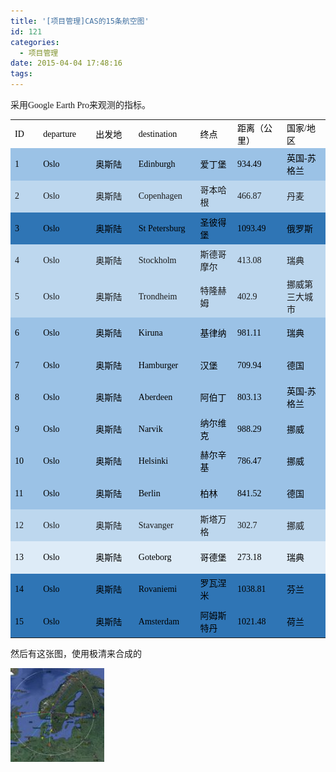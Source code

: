 ```yaml
---
title: '[项目管理]CAS的15条航空图'
id: 121
categories:
  - 项目管理
date: 2015-04-04 17:48:16
tags:
---
```


<span style="font-family: 微软雅黑;">采用Google Earth Pro来观测的指标。
</span>
<div>
<table style="border-collapse: collapse;" border="0"><colgroup> <col style="width: 72px;" /> <col style="width: 112px;" /> <col style="width: 135px;" /> <col style="width: 123px;" /> <col style="width: 111px;" /> <col style="width: 111px;" /> <col style="width: 128px;" /></colgroup>
<tbody valign="top">
<tr style="height: 22px;">
<td style="padding-left: 7px; padding-right: 7px; border: none;" valign="middle"><span style="color: black; font-family: 微软雅黑;">ID</span></td>
<td style="padding-left: 7px; padding-right: 7px; border: none;" valign="middle"><span style="color: black; font-family: 微软雅黑;">departure</span></td>
<td style="padding-left: 7px; padding-right: 7px; border: none;" valign="middle"><span style="color: black; font-family: 微软雅黑;">出发地</span></td>
<td style="padding-left: 7px; padding-right: 7px; border: none;" valign="middle"><span style="color: black; font-family: 微软雅黑;">destination</span></td>
<td style="padding-left: 7px; padding-right: 7px; border: none;" valign="middle"><span style="color: black; font-family: 微软雅黑;">终点</span></td>
<td style="padding-left: 7px; padding-right: 7px; border: none;" valign="middle"><span style="color: black; font-family: 微软雅黑;">距离（公里）</span></td>
<td style="padding-left: 7px; padding-right: 7px; border: none;" valign="middle"><span style="color: black; font-family: 微软雅黑;">国家/地区</span></td>
</tr>
<tr style="height: 22px; background: #9bc2e6;">
<td style="padding-left: 7px; padding-right: 7px; border: none;" valign="middle"><span style="color: black; font-family: 微软雅黑;">1</span></td>
<td style="padding-left: 7px; padding-right: 7px; border: none;" valign="middle"><span style="color: black; font-family: 微软雅黑;">Oslo</span></td>
<td style="padding-left: 7px; padding-right: 7px; border: none;" valign="middle"><span style="color: black; font-family: 微软雅黑;">奥斯陆</span></td>
<td style="padding-left: 7px; padding-right: 7px; border: none;" valign="middle"><span style="color: black; font-family: 微软雅黑;">Edinburgh</span></td>
<td style="padding-left: 7px; padding-right: 7px; border: none;" valign="middle"><span style="color: black; font-family: 微软雅黑;">爱丁堡</span></td>
<td style="padding-left: 7px; padding-right: 7px; border: none;" valign="middle">

<span style="color: black; font-family: 微软雅黑;">934.49</span>

</td>
<td style="padding-left: 7px; padding-right: 7px; border: none;" valign="middle"><span style="color: black; font-family: 微软雅黑;">英国-苏格兰</span></td>
</tr>
<tr style="height: 22px; background: #bdd7ee;">
<td style="padding-left: 7px; padding-right: 7px; border: none;" valign="middle"><span style="font-family: 微软雅黑;">2</span></td>
<td style="padding-left: 7px; padding-right: 7px; border: none;" valign="middle"><span style="font-family: 微软雅黑;">Oslo</span></td>
<td style="padding-left: 7px; padding-right: 7px; border: none;" valign="middle"><span style="font-family: 微软雅黑;">奥斯陆</span></td>
<td style="padding-left: 7px; padding-right: 7px; border: none;" valign="middle"><span style="font-family: 微软雅黑;">Copenhagen</span></td>
<td style="padding-left: 7px; padding-right: 7px; border: none;" valign="middle"><span style="font-family: 微软雅黑;">哥本哈根</span></td>
<td style="padding-left: 7px; padding-right: 7px; border: none;" valign="middle">

<span style="font-family: 微软雅黑;">466.87</span>

</td>
<td style="padding-left: 7px; padding-right: 7px; border: none;" valign="middle"><span style="font-family: 微软雅黑;">丹麦</span></td>
</tr>
<tr style="height: 22px; background: #2f75b5;">
<td style="padding-left: 7px; padding-right: 7px; border: none;" valign="middle"><span style="color: black; font-family: 微软雅黑;">3</span></td>
<td style="padding-left: 7px; padding-right: 7px; border: none;" valign="middle"><span style="color: black; font-family: 微软雅黑;">Oslo</span></td>
<td style="padding-left: 7px; padding-right: 7px; border: none;" valign="middle"><span style="color: black; font-family: 微软雅黑;">奥斯陆</span></td>
<td style="padding-left: 7px; padding-right: 7px; border: none;" valign="middle"><span style="color: black; font-family: 微软雅黑;">St Petersburg</span></td>
<td style="padding-left: 7px; padding-right: 7px; border: none;" valign="middle"><span style="color: black; font-family: 微软雅黑;">圣彼得堡</span></td>
<td style="padding-left: 7px; padding-right: 7px; border: none;" valign="middle">

<span style="color: black; font-family: 微软雅黑;">1093.49</span>

</td>
<td style="padding-left: 7px; padding-right: 7px; border: none;" valign="middle"><span style="color: black; font-family: 微软雅黑;">俄罗斯</span></td>
</tr>
<tr style="height: 22px; background: #bdd7ee;">
<td style="padding-left: 7px; padding-right: 7px; border: none;" valign="middle"><span style="font-family: 微软雅黑;">4</span></td>
<td style="padding-left: 7px; padding-right: 7px; border: none;" valign="middle"><span style="font-family: 微软雅黑;">Oslo</span></td>
<td style="padding-left: 7px; padding-right: 7px; border: none;" valign="middle"><span style="font-family: 微软雅黑;">奥斯陆</span></td>
<td style="padding-left: 7px; padding-right: 7px; border: none;" valign="middle"><span style="font-family: 微软雅黑;">Stockholm</span></td>
<td style="padding-left: 7px; padding-right: 7px; border: none;" valign="middle"><span style="font-family: 微软雅黑;">斯德哥摩尔</span></td>
<td style="padding-left: 7px; padding-right: 7px; border: none;" valign="middle">

<span style="font-family: 微软雅黑;">413.08</span>

</td>
<td style="padding-left: 7px; padding-right: 7px; border: none;" valign="middle"><span style="font-family: 微软雅黑;">瑞典</span></td>
</tr>
<tr style="height: 22px; background: #bdd7ee;">
<td style="padding-left: 7px; padding-right: 7px; border: none;" valign="middle"><span style="font-family: 微软雅黑;">5</span></td>
<td style="padding-left: 7px; padding-right: 7px; border: none;" valign="middle"><span style="font-family: 微软雅黑;">Oslo</span></td>
<td style="padding-left: 7px; padding-right: 7px; border: none;" valign="middle"><span style="font-family: 微软雅黑;">奥斯陆</span></td>
<td style="padding-left: 7px; padding-right: 7px; border: none;" valign="middle"><span style="font-family: 微软雅黑;">Trondheim</span></td>
<td style="padding-left: 7px; padding-right: 7px; border: none;" valign="middle"><span style="font-family: 微软雅黑;">特隆赫姆</span></td>
<td style="padding-left: 7px; padding-right: 7px; border: none;" valign="middle">

<span style="font-family: 微软雅黑;">402.9</span>

</td>
<td style="padding-left: 7px; padding-right: 7px; border: none;" valign="middle"><span style="font-family: 微软雅黑;">挪威第三大城市</span></td>
</tr>
<tr style="height: 22px; background: #9bc2e6;">
<td style="padding-left: 7px; padding-right: 7px; border: none;" valign="middle"><span style="color: black; font-family: 微软雅黑;">6</span></td>
<td style="padding-left: 7px; padding-right: 7px; border: none;" valign="middle"><span style="color: black; font-family: 微软雅黑;">Oslo</span></td>
<td style="padding-left: 7px; padding-right: 7px; border: none;" valign="middle"><span style="color: black; font-family: 微软雅黑;">奥斯陆</span></td>
<td style="padding-left: 7px; padding-right: 7px; border: none;" valign="middle"><span style="color: black; font-family: 微软雅黑;">Kiruna</span></td>
<td style="padding-left: 7px; padding-right: 7px; border: none;" valign="middle"><span style="color: black; font-family: 微软雅黑;">基律纳</span></td>
<td style="padding-left: 7px; padding-right: 7px; border: none;" valign="middle">

<span style="color: black; font-family: 微软雅黑;">981.11</span>

</td>
<td style="padding-left: 7px; padding-right: 7px; border: none;" valign="middle"><span style="color: black; font-family: 微软雅黑;">瑞典</span></td>
</tr>
<tr style="height: 22px; background: #9bc2e6;">
<td style="padding-left: 7px; padding-right: 7px; border: none;" valign="middle"><span style="color: black; font-family: 微软雅黑;">7</span></td>
<td style="padding-left: 7px; padding-right: 7px; border: none;" valign="middle"><span style="color: black; font-family: 微软雅黑;">Oslo</span></td>
<td style="padding-left: 7px; padding-right: 7px; border: none;" valign="middle"><span style="color: black; font-family: 微软雅黑;">奥斯陆</span></td>
<td style="padding-left: 7px; padding-right: 7px; border: none;" valign="middle"><span style="color: black; font-family: 微软雅黑;">Hamburger</span></td>
<td style="padding-left: 7px; padding-right: 7px; border: none;" valign="middle"><span style="color: black; font-family: 微软雅黑;">汉堡</span></td>
<td style="padding-left: 7px; padding-right: 7px; border: none;" valign="middle">

<span style="color: black; font-family: 微软雅黑;">709.94</span>

</td>
<td style="padding-left: 7px; padding-right: 7px; border: none;" valign="middle"><span style="color: black; font-family: 微软雅黑;">德国</span></td>
</tr>
<tr style="height: 22px; background: #9bc2e6;">
<td style="padding-left: 7px; padding-right: 7px; border: none;" valign="middle"><span style="color: black; font-family: 微软雅黑;">8</span></td>
<td style="padding-left: 7px; padding-right: 7px; border: none;" valign="middle"><span style="color: black; font-family: 微软雅黑;">Oslo</span></td>
<td style="padding-left: 7px; padding-right: 7px; border: none;" valign="middle"><span style="color: black; font-family: 微软雅黑;">奥斯陆</span></td>
<td style="padding-left: 7px; padding-right: 7px; border: none;" valign="middle"><span style="color: black; font-family: 微软雅黑;">Aberdeen</span></td>
<td style="padding-left: 7px; padding-right: 7px; border: none;" valign="middle"><span style="color: black; font-family: 微软雅黑;">阿伯丁</span></td>
<td style="padding-left: 7px; padding-right: 7px; border: none;" valign="middle">

<span style="color: black; font-family: 微软雅黑;">803.13</span>

</td>
<td style="padding-left: 7px; padding-right: 7px; border: none;" valign="middle"><span style="color: black; font-family: 微软雅黑;">英国-苏格兰</span></td>
</tr>
<tr style="height: 22px; background: #9bc2e6;">
<td style="padding-left: 7px; padding-right: 7px; border: none;" valign="middle"><span style="color: black; font-family: 微软雅黑;">9</span></td>
<td style="padding-left: 7px; padding-right: 7px; border: none;" valign="middle"><span style="color: black; font-family: 微软雅黑;">Oslo</span></td>
<td style="padding-left: 7px; padding-right: 7px; border: none;" valign="middle"><span style="color: black; font-family: 微软雅黑;">奥斯陆</span></td>
<td style="padding-left: 7px; padding-right: 7px; border: none;" valign="middle"><span style="color: black; font-family: 微软雅黑;">Narvik</span></td>
<td style="padding-left: 7px; padding-right: 7px; border: none;" valign="middle"><span style="color: black; font-family: 微软雅黑;">纳尔维克</span></td>
<td style="padding-left: 7px; padding-right: 7px; border: none;" valign="middle">

<span style="color: black; font-family: 微软雅黑;">988.29</span>

</td>
<td style="padding-left: 7px; padding-right: 7px; border: none;" valign="middle"><span style="color: black; font-family: 微软雅黑;">挪威</span></td>
</tr>
<tr style="height: 22px; background: #9bc2e6;">
<td style="padding-left: 7px; padding-right: 7px; border: none;" valign="middle"><span style="color: black; font-family: 微软雅黑;">10</span></td>
<td style="padding-left: 7px; padding-right: 7px; border: none;" valign="middle"><span style="color: black; font-family: 微软雅黑;">Oslo</span></td>
<td style="padding-left: 7px; padding-right: 7px; border: none;" valign="middle"><span style="color: black; font-family: 微软雅黑;">奥斯陆</span></td>
<td style="padding-left: 7px; padding-right: 7px; border: none;" valign="middle"><span style="color: black; font-family: 微软雅黑;">Helsinki</span></td>
<td style="padding-left: 7px; padding-right: 7px; border: none;" valign="middle"><span style="color: black; font-family: 微软雅黑;">赫尔辛基</span></td>
<td style="padding-left: 7px; padding-right: 7px; border: none;" valign="middle">

<span style="color: black; font-family: 微软雅黑;">786.47</span>

</td>
<td style="padding-left: 7px; padding-right: 7px; border: none;" valign="middle"><span style="color: black; font-family: 微软雅黑;">挪威</span></td>
</tr>
<tr style="height: 22px; background: #9bc2e6;">
<td style="padding-left: 7px; padding-right: 7px; border: none;" valign="middle"><span style="color: black; font-family: 微软雅黑;">11</span></td>
<td style="padding-left: 7px; padding-right: 7px; border: none;" valign="middle"><span style="color: black; font-family: 微软雅黑;">Oslo</span></td>
<td style="padding-left: 7px; padding-right: 7px; border: none;" valign="middle"><span style="color: black; font-family: 微软雅黑;">奥斯陆</span></td>
<td style="padding-left: 7px; padding-right: 7px; border: none;" valign="middle"><span style="color: black; font-family: 微软雅黑;">Berlin</span></td>
<td style="padding-left: 7px; padding-right: 7px; border: none;" valign="middle"><span style="color: black; font-family: 微软雅黑;">柏林</span></td>
<td style="padding-left: 7px; padding-right: 7px; border: none;" valign="middle">

<span style="color: black; font-family: 微软雅黑;">841.52</span>

</td>
<td style="padding-left: 7px; padding-right: 7px; border: none;" valign="middle"><span style="color: black; font-family: 微软雅黑;">德国</span></td>
</tr>
<tr style="height: 22px; background: #bdd7ee;">
<td style="padding-left: 7px; padding-right: 7px; border: none;" valign="middle"><span style="font-family: 微软雅黑;">12</span></td>
<td style="padding-left: 7px; padding-right: 7px; border: none;" valign="middle"><span style="font-family: 微软雅黑;">Oslo</span></td>
<td style="padding-left: 7px; padding-right: 7px; border: none;" valign="middle"><span style="font-family: 微软雅黑;">奥斯陆</span></td>
<td style="padding-left: 7px; padding-right: 7px; border: none;" valign="middle"><span style="font-family: 微软雅黑;">Stavanger</span></td>
<td style="padding-left: 7px; padding-right: 7px; border: none;" valign="middle"><span style="font-family: 微软雅黑;">斯塔万格</span></td>
<td style="padding-left: 7px; padding-right: 7px; border: none;" valign="middle">

<span style="font-family: 微软雅黑;">302.7</span>

</td>
<td style="padding-left: 7px; padding-right: 7px; border: none;" valign="middle"><span style="font-family: 微软雅黑;">挪威</span></td>
</tr>
<tr style="height: 22px; background: #ddebf7;">
<td style="padding-left: 7px; padding-right: 7px; border: none;" valign="middle"><span style="color: black; font-family: 微软雅黑;">13</span></td>
<td style="padding-left: 7px; padding-right: 7px; border: none;" valign="middle"><span style="color: black; font-family: 微软雅黑;">Oslo</span></td>
<td style="padding-left: 7px; padding-right: 7px; border: none;" valign="middle"><span style="color: black; font-family: 微软雅黑;">奥斯陆</span></td>
<td style="padding-left: 7px; padding-right: 7px; border: none;" valign="middle"><span style="color: black; font-family: 微软雅黑;">Goteborg</span></td>
<td style="padding-left: 7px; padding-right: 7px; border: none;" valign="middle"><span style="color: black; font-family: 微软雅黑;">哥德堡</span></td>
<td style="padding-left: 7px; padding-right: 7px; border: none;" valign="middle">

<span style="color: black; font-family: 微软雅黑;">273.18</span>

</td>
<td style="padding-left: 7px; padding-right: 7px; border: none;" valign="middle"><span style="color: black; font-family: 微软雅黑;">瑞典</span></td>
</tr>
<tr style="height: 22px; background: #2f75b5;">
<td style="padding-left: 7px; padding-right: 7px; border: none;" valign="middle"><span style="color: black; font-family: 微软雅黑;">14</span></td>
<td style="padding-left: 7px; padding-right: 7px; border: none;" valign="middle"><span style="color: black; font-family: 微软雅黑;">Oslo</span></td>
<td style="padding-left: 7px; padding-right: 7px; border: none;" valign="middle"><span style="color: black; font-family: 微软雅黑;">奥斯陆</span></td>
<td style="padding-left: 7px; padding-right: 7px; border: none;" valign="middle"><span style="color: black; font-family: 微软雅黑;">Rovaniemi</span></td>
<td style="padding-left: 7px; padding-right: 7px; border: none;" valign="middle"><span style="color: black; font-family: 微软雅黑;">罗瓦涅米</span></td>
<td style="padding-left: 7px; padding-right: 7px; border: none;" valign="middle">

<span style="color: black; font-family: 微软雅黑;">1038.81</span>

</td>
<td style="padding-left: 7px; padding-right: 7px; border: none;" valign="middle"><span style="color: black; font-family: 微软雅黑;">芬兰</span></td>
</tr>
<tr style="height: 22px; background: #2f75b5;">
<td style="padding-left: 7px; padding-right: 7px; border: none;" valign="middle"><span style="color: black; font-family: 微软雅黑;">15</span></td>
<td style="padding-left: 7px; padding-right: 7px; border: none;" valign="middle"><span style="color: black; font-family: 微软雅黑;">Oslo</span></td>
<td style="padding-left: 7px; padding-right: 7px; border: none;" valign="middle"><span style="color: black; font-family: 微软雅黑;">奥斯陆</span></td>
<td style="padding-left: 7px; padding-right: 7px; border: none;" valign="middle"><span style="color: black; font-family: 微软雅黑;">Amsterdam</span></td>
<td style="padding-left: 7px; padding-right: 7px; border: none;" valign="middle"><span style="color: black; font-family: 微软雅黑;">阿姆斯特丹</span></td>
<td style="padding-left: 7px; padding-right: 7px; border: none;" valign="middle">

<span style="color: black; font-family: 微软雅黑;">1021.48</span>

</td>
<td style="padding-left: 7px; padding-right: 7px; border: none;" valign="middle"><span style="color: black; font-family: 微软雅黑;">荷兰</span></td>
</tr>
</tbody>
</table>
</div>
<span style="font-family: 微软雅黑;">然后有这张图，使用极清来合成的</span>

<span style="font-family: 微软雅黑;">[![](/wp-content/uploads/2015/04/CAS-AIR-150x150.jpg "CAS AIR")](/wp-content/uploads/2015/04/CAS-AIR.jpg)</span>

<span style="font-family: 微软雅黑;">
</span>
